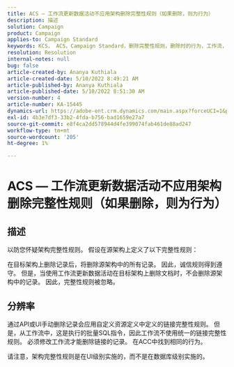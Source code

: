 ```yaml
---
title: ACS — 工作流更新数据活动不应用架构删除完整性规则（如果删除，则为行为）
description: 描述
solution: Campaign
product: Campaign
applies-to: Campaign Standard
keywords: KCS， ACS，Campaign Standard，删除完整性规则，删除时的行为，工作流，更新数据
resolution: Resolution
internal-notes: null
bug: false
article-created-by: Ananya Kuthiala
article-created-date: 5/10/2022 8:49:21 AM
article-published-by: Ananya Kuthiala
article-published-date: 5/10/2022 8:51:30 AM
version-number: 4
article-number: KA-15445
dynamics-url: https://adobe-ent.crm.dynamics.com/main.aspx?forceUCI=1&pagetype=entityrecord&etn=knowledgearticle&id=01894013-3ed0-ec11-a7b5-0022480a8e40
exl-id: 4b3e7df3-33b2-4fda-b756-bad1659e27a7
source-git-commit: e8f4ca2dd578944d4fe399074fab461de88ad247
workflow-type: tm+mt
source-wordcount: '205'
ht-degree: 1%

---
```


# ACS — 工作流更新数据活动不应用架构删除完整性规则（如果删除，则为行为）

## 描述


以防您怀疑架构完整性规则。 假设在源架构上定义了以下完整性规则：



在目标架构上删除记录后，将删除源架构中的所有记录。 因此，诚信规则得到遵守。 但是，当使用工作流更新数据活动在目标架构上删除文档时，不会删除源架构中的记录。 因此，完整性规则被忽略。


## 分辨率


通过API或UI手动删除记录会应用自定义资源定义中定义的链接完整性规则。 但是，从工作流中，这是执行的批量SQL指令，因此工作流不使用统一的链接完整性规则。 必须修改工作流才能删除链接的记录。 在ACC中找到相同的行为。

请注意，架构完整性规则是在UI级别实施的，而不是在数据库级别实施的。

